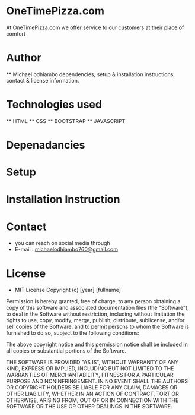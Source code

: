# OneTimePizza.com
At OneTimePizza.com we offer service to our customers at their place of comfort

# Author
** Michael odhiambo
dependencies, setup & installation instructions, contact & license information.
# Technologies used
** HTML
** CSS
** BOOTSTRAP
** JAVASCRIPT

# Depenadancies

# Setup

# Installation Instruction

# Contact
* you can reach on social media through
* E-mail : michaelodhiambo760@gmail.com

# License
* MIT License Copyright (c) [year] [fullname]

Permission is hereby granted, free of charge, to any person obtaining a copy of this software and associated documentation files (the "Software"), to deal in the Software without restriction, including without limitation the rights to use, copy, modify, merge, publish, distribute, sublicense, and/or sell copies of the Software, and to permit persons to whom the Software is furnished to do so, subject to the following conditions:

The above copyright notice and this permission notice shall be included in all copies or substantial portions of the Software.

THE SOFTWARE IS PROVIDED "AS IS", WITHOUT WARRANTY OF ANY KIND, EXPRESS OR IMPLIED, INCLUDING BUT NOT LIMITED TO THE WARRANTIES OF MERCHANTABILITY, FITNESS FOR A PARTICULAR PURPOSE AND NONINFRINGEMENT. IN NO EVENT SHALL THE AUTHORS OR COPYRIGHT HOLDERS BE LIABLE FOR ANY CLAIM, DAMAGES OR OTHER LIABILITY, WHETHER IN AN ACTION OF CONTRACT, TORT OR OTHERWISE, ARISING FROM, OUT OF OR IN CONNECTION WITH THE SOFTWARE OR THE USE OR OTHER DEALINGS IN THE SOFTWARE.



